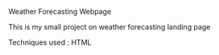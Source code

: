 Weather Forecasting  Webpage



This is my small project on weather forecasting landing page

Techniques used : HTML
